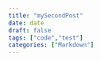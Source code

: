 ```yaml
---
title: "mySecondPost"
date: date
draft: false
tags: ["code","test"]
categories: ["Markdown"]
---
```


